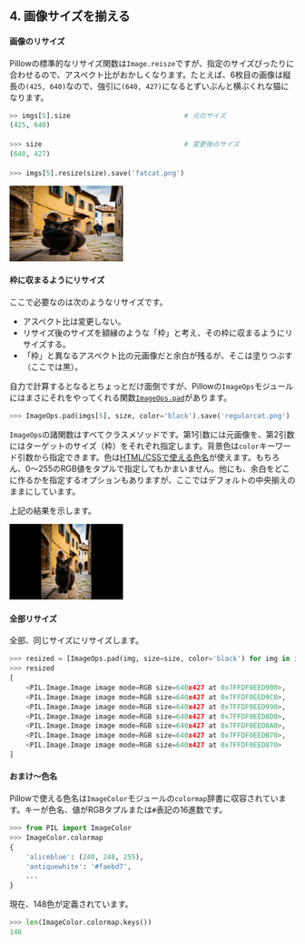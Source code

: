## 4. 画像サイズを揃える

#### 画像のリサイズ

Pillowの標準的なリサイズ関数は`Image.reisze`ですが、指定のサイズぴったりに合わせるので、アスペクト比がおかしくなります。たとえば、6枚目の画像は縦長の`(425, 640)`なので、強引に`(640, 427)`になるとずいぶんと横ぶくれな猫になります。

```python
>> imgs[5].size                            # 元のサイズ
(425, 640)

>>> size                                   # 変更後のサイズ
(640, 427)

>>> imgs[5].resize(size).save('fatcat.png')
```

<img src="Images/fatcat.png" width="200">


#### 枠に収まるようにリサイズ

ここで必要なのは次のようなリサイズです。

- アスペクト比は変更しない。
- リサイズ後のサイズを額縁のような「枠」と考え、その枠に収まるようにリサイズする。
- 「枠」と異なるアスペクト比の元画像だと余白が残るが、そこは塗りつぶす（ここでは黒）。

自力で計算するとなるとちょっとだけ面倒ですが、Pillowの`ImageOps`モジュールにはまさにそれをやってくれる関数[`ImageOps.pad`](https://pillow.readthedocs.io/en/stable/reference/ImageOps.html#PIL.ImageOps.pad)があります。

```python
>>> ImageOps.pad(imgs[5], size, color='black').save('regularcat.png')
```

`ImageOps`の諸関数はすべてクラスメソッドです。第1引数には元画像を、第2引数にはターゲットのサイズ（枠）をそれぞれ指定します。背景色は`color`キーワード引数から指定できます。色は[HTML/CSSで使える色名](https://developer.mozilla.org/ja/docs/Web/CSS/named-color)が使えます。もちろん、0～255のRGB値をタプルで指定してもかまいません。他にも、余白をどこに作るかを指定するオプションもありますが、ここではデフォルトの中央揃えのままにしています。

上記の結果を示します。

<img src="Images/regularcat.png" width="200">


#### 全部リサイズ

全部、同じサイズにリサイズします。

```python
>>> resized = [ImageOps.pad(img, size=size, color='black') for img in imgs]
>>> resized
[
	<PIL.Image.Image image mode=RGB size=640x427 at 0x7FFDF0EED900>,
	<PIL.Image.Image image mode=RGB size=640x427 at 0x7FFDF0EED9C0>,
	<PIL.Image.Image image mode=RGB size=640x427 at 0x7FFDF0EED990>,
	<PIL.Image.Image image mode=RGB size=640x427 at 0x7FFDF0EED8D0>,
	<PIL.Image.Image image mode=RGB size=640x427 at 0x7FFDF0EED8A0>,
	<PIL.Image.Image image mode=RGB size=640x427 at 0x7FFDF0EEDB70>,
	<PIL.Image.Image image mode=RGB size=640x427 at 0x7FFDF0EED870>
]
```


#### おまけ～色名

Pillowで使える色名は`ImageColor`モジュールの`colormap`辞書に収容されています。キーが色名、値がRGBタプルまたは`#`表記の16進数です。

```python
>>> from PIL import ImageColor
>>> ImageColor.colormap
{
	'aliceblue': (240, 248, 255),
	'antiquewhite': '#faebd7',
	...
}
```

現在、148色が定義されています。

```python
>>> len(ImageColor.colormap.keys())
148
```
